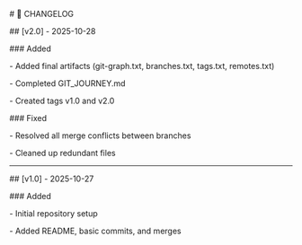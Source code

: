 \# 📜 CHANGELOG



\## \[v2.0] - 2025-10-28

\### Added

\- Added final artifacts (git-graph.txt, branches.txt, tags.txt, remotes.txt)

\- Completed GIT\_JOURNEY.md

\- Created tags v1.0 and v2.0



\### Fixed

\- Resolved all merge conflicts between branches

\- Cleaned up redundant files



---



\## \[v1.0] - 2025-10-27

\### Added

\- Initial repository setup

\- Added README, basic commits, and merges




